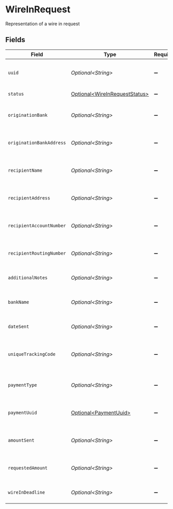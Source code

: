 # WireInRequest

Representation of a wire in request


## Fields

| Field                                                                            | Type                                                                             | Required                                                                         | Description                                                                      |
| -------------------------------------------------------------------------------- | -------------------------------------------------------------------------------- | -------------------------------------------------------------------------------- | -------------------------------------------------------------------------------- |
| `uuid`                                                                           | *Optional\<String>*                                                              | :heavy_minus_sign:                                                               | Unique identifier of a wire in request                                           |
| `status`                                                                         | [Optional\<WireInRequestStatus>](../../models/components/WireInRequestStatus.md) | :heavy_minus_sign:                                                               | Status of the wire in                                                            |
| `originationBank`                                                                | *Optional\<String>*                                                              | :heavy_minus_sign:                                                               | Name of bank receiving the wire in                                               |
| `originationBankAddress`                                                         | *Optional\<String>*                                                              | :heavy_minus_sign:                                                               | Address of bank receiving the wire in                                            |
| `recipientName`                                                                  | *Optional\<String>*                                                              | :heavy_minus_sign:                                                               | Name of the recipient of the wire In                                             |
| `recipientAddress`                                                               | *Optional\<String>*                                                              | :heavy_minus_sign:                                                               | Address of the recipient of the wire in                                          |
| `recipientAccountNumber`                                                         | *Optional\<String>*                                                              | :heavy_minus_sign:                                                               | Recipient bank account number                                                    |
| `recipientRoutingNumber`                                                         | *Optional\<String>*                                                              | :heavy_minus_sign:                                                               | Recipient bank routing number                                                    |
| `additionalNotes`                                                                | *Optional\<String>*                                                              | :heavy_minus_sign:                                                               | Notes for the wire in request                                                    |
| `bankName`                                                                       | *Optional\<String>*                                                              | :heavy_minus_sign:                                                               | Name of the bank initiating the wire in                                          |
| `dateSent`                                                                       | *Optional\<String>*                                                              | :heavy_minus_sign:                                                               | Date the wire in was sent                                                        |
| `uniqueTrackingCode`                                                             | *Optional\<String>*                                                              | :heavy_minus_sign:                                                               | Include in note with bank to track payment                                       |
| `paymentType`                                                                    | *Optional\<String>*                                                              | :heavy_minus_sign:                                                               | Type of payment for the wire in                                                  |
| `paymentUuid`                                                                    | [Optional\<PaymentUuid>](../../models/components/PaymentUuid.md)                 | :heavy_minus_sign:                                                               | Unique identifier of the payment                                                 |
| `amountSent`                                                                     | *Optional\<String>*                                                              | :heavy_minus_sign:                                                               | Amount sent through wire in                                                      |
| `requestedAmount`                                                                | *Optional\<String>*                                                              | :heavy_minus_sign:                                                               | Requested amount for the payment                                                 |
| `wireInDeadline`                                                                 | *Optional\<String>*                                                              | :heavy_minus_sign:                                                               | Deadline to submit the wire in                                                   |